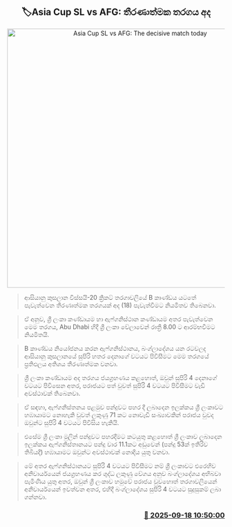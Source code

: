 <p align='center'><b><h2 align='center' title='Asia Cup SL vs AFG: The decisive match today'>🏷Asia Cup SL vs AFG: තීරණාත්මක තරගය අද</h2></b></p>
<p align='center'><img src='https://helakuru.sgp1.cdn.digitaloceanspaces.com/esana/images/lib/asia-cup-sl-vs-afgan.jpg' width='600' alt='Asia Cup SL vs AFG: The decisive match today'></p>

> ආසියානු කුසලාන විස්සයි-20 ක්‍රිකට් තරගාවලියේ B කාණ්ඩය යටතේ පැවැත්වෙන තීරණාත්මක තරගයක් අද (18) පැවැත්වීමට නියමිතව තිබෙනවා.

> ඒ අනුව, ශ්‍රී ලංකා කණ්ඩායම හා ඇෆ්ගනිස්ථාන කණ්ඩායම අතර පැවැත්වෙන මෙම තරගය, Abu Dhabi හිදී ශ්‍රී ලංකා වේලාවෙන් රාත්‍රී 8.00 ට ආරම්භවීමට නියමිතයි.

> B කාණ්ඩය නියෝජනය කරන ඇෆ්ගනිස්ථානය, බංග්ලාදේශය යන රටවලද ආසියානු කුසලානයේ සුපිරි හතර දෙනාගේ වටයට පිවිසීමට මෙම තරගයේ ප්‍රතිඵලය අතිශය තීරණාත්මක වනවා.

> ශ්‍රී ලංකා කණ්ඩායම අද තරගය ජයග්‍රහණය කළහොත්, ඔවුන් සුපිරි 4 දෙනාගේ වටයට පිවිසෙන අතර, පරාජයට පත් වුවත් සුපිරි 4 වටයට පිවිසීමට වැඩි අවස්ථාවක් තිබෙනවා.

> ඒ සඳහා, ඇෆ්ගනිස්තනය පළමුව පන්දුවට පහර දී ලබාදෙන ඉලක්කය ශ්‍රී ලංකාවට හඹායාමට නොහැකි වුවත් ලකුණු 71 කට නොවැඩි සංඛ්‍යාවකින් පරාජය වුවද ඔවුන්ට සුපිරි 4 වටයට පිවිසිය හැකියි.

> එසේම ශ්‍රී ලංකා මුලින් පන්දුවට පහරදීමට කටයුතු කළහොත් ශ්‍රී ලංකාව ලබාදෙන ඉලක්කය ඇෆ්ගනිස්තානයට පන්දු වාර 11.1කට අඩුවෙන් (පන්දු 53ක් ඉතිරිව තිබියදී) හඹායාමට ඔවුන්ට අවස්ථාවක් නොදිය යුතු වනවා.

> මේ අතර ඇෆ්ගනිස්ථානයට සුපිරි 4 වටයට පිවිසීමට නම් ශ්‍රී ලංකාවට එරෙහිව අනිවාර්යයෙන් ජයග්‍රහණය කර ශුද්ධ ලකුණු වේගය අනුව බංග්ලාදේශය අභිබවා පැමිණිය යුතු අතර, ඔවුන් ශ්‍රී ලංකාව හමුවේ පරාජය වුවහොත් තරගාවලියෙන් අනිවාර්යයෙන් ඉවත්වන අතර, එහිදී බංග්ලාදේශය සුපිරි 4 වටයට සුදුසුකම් ලබා ගන්නවා.



<h3 align='right'><a href='https://www.helakuru.lk/esana/p/113734/'>📅 2025-09-18 10:50:00</a></h3>
